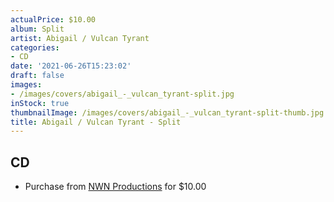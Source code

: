 ```yaml
---
actualPrice: $10.00
album: Split
artist: Abigail / Vulcan Tyrant
categories:
- CD
date: '2021-06-26T15:23:02'
draft: false
images:
- /images/covers/abigail_-_vulcan_tyrant-split.jpg
inStock: true
thumbnailImage: /images/covers/abigail_-_vulcan_tyrant-split-thumb.jpg
title: Abigail / Vulcan Tyrant - Split
---
```


## CD
* Purchase from [NWN Productions](http://shop.nwnprod.com/index.php?route=product/product&path=93&product_id=10473&sort=pd.name&order=ASC) for $10.00
